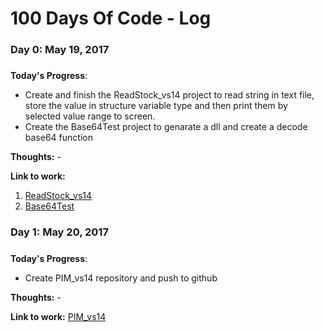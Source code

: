 # 100 Days Of Code - Log

### Day 0: May 19, 2017
##### 

**Today's Progress**: 
- Create and finish the ReadStock_vs14 project to read string in text file, store the value in structure variable type and then print them by selected value range to screen.
- Create the Base64Test project to genarate a dll and create a decode base64 function

**Thoughts:** - 

**Link to work:** 
1. [ReadStock_vs14](https://github.com/fisca/ReadStock_vs14) 
2. [Base64Test](https://github.com/fisca/Base64Test)

### Day 1: May 20, 2017
##### 

**Today's Progress**: 
- Create PIM_vs14 repository and push to github

**Thoughts:** - 

**Link to work:** [PIM_vs14](https://github.com/fisca/PIM_vs14) 
